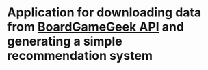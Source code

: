 # Application for downloading data from [BoardGameGeek API](https://boardgamegeek.com/xmlapi) and generating a simple recommendation system